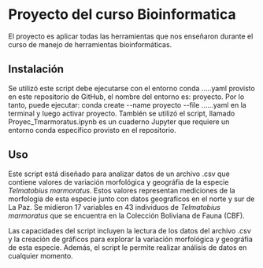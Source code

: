 # Proyecto del curso Bioinformatica 

El proyecto es aplicar todas las herramientas que nos enseñaron durante el curso de manejo de herramientas bioinformáticas.

## Instalación

Se utilizó este script debe ejecutarse con el entorno conda .....yaml provisto en este repositorio de GitHub, el nombre del entorno es: proyecto. Por lo tanto, puede ejecutar: conda create --name proyecto --file ......yaml en la terminal y luego activar proyecto. También se utilizó el script, llamado Proyec_Tmarmoratus.ipynb es un cuaderno Jupyter que requiere un entorno conda específico provisto en el repositorio.

## Uso

Este script está diseñado para analizar datos de un archivo .csv que contiene valores de variación morfológica y geográfia de la especie *Telmatobius marmoratus*. Estos valores representan mediciones de la morfologia de esta especie junto con datos geograficos en el norte y sur de La Paz. Se midieron 17 variables en 43 individuos de *Telmatobius marmoratus* que se encuentra en la Colección Boliviana de Fauna (CBF).

Las capacidades del script incluyen la lectura de los datos del archivo .csv y la creación de gráficos para explorar la variación morfológica y geográfia de esta especie. Además, el script le permite realizar análisis de datos en cualquier momento. 

